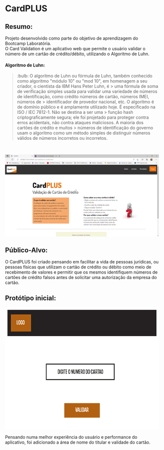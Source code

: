 <h1> CardPLUS</h1>

<h2> Resumo: </h2>

 <p>Projeto desenvolvido como parte do objetivo de aprendizagem do Bootcamp Laboratória. <br/>
 O Card Validation é um aplicativo web que permite o usuário validar o número de um cartão de crédito/débito, utilizando o Algoritmo de Luhn.</p>

<h4> Algoritmo de Luhn: </h4>

> <p> 	:bulb: O algoritmo de Luhn ou fórmula de Luhn, também conhecido como algoritmo "módulo 10" ou "mod 10", em homenagem a seu criador, o cientista da IBM Hans Peter Luhn, é > uma fórmula de soma de verificação simples usada para validar uma variedade de números de identificação, como crédito números de cartão, números IMEI, números de   > identificador de provedor nacional, etc. O algoritmo é de domínio público e é amplamente utilizado hoje. É especificado na ISO / IEC 7812-1. Não se destina a ser uma > função hash criptograficamente segura; ele foi projetado para proteger contra erros acidentais, não contra ataques maliciosos. A maioria dos cartões de crédito e muitos > números de identificação do governo usam o algoritmo como um método simples de distinguir números válidos de números incorretos ou incorretos.</p> 
<br/>

![CardPlus - Protótipo Final](https://github.com/vanessabuecker/SAP008-card-validation/blob/main/src/img/CardPlusgif.gif?raw=true)

<h2>Público-Alvo: </h2>
<p>O CardPLUS foi criado pensando em facilitar a vida de pessoas jurídicas, ou pessoas físicas que utilizam o cartão de crédito ou débito como meio de recebimento de valores e permitir que os mesmos identifiquem números de cartões de crédito falsos antes de solicitar uma autorização da empresa do cartão. </p>

<h2>Protótipo inicial:</h2>
<img src = "https://github.com/vanessabuecker/SAP008-card-validation/blob/main/src/img/prototipoInicial.jpg?raw=true" width="710" height="400">
 
 <p>Pensando numa melhor experiência do usuário e performance do aplicativo, foi adicionado a área de nome do titular e validade do cartão.</p>
 
 
